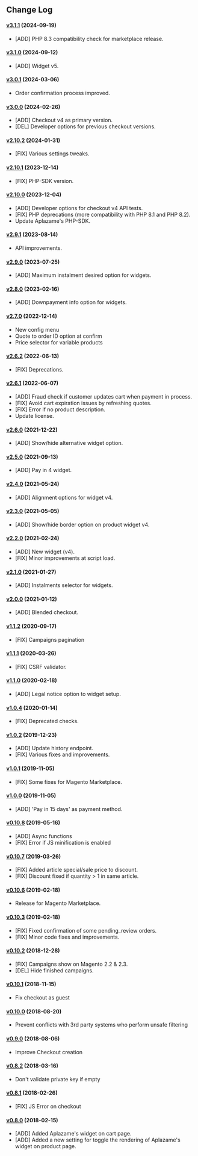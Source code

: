 ## Change Log

#### [v3.1.1](https://github.com/aplazame/magento2/tree/v3.1.1) (2024-09-19)

* [ADD] PHP 8.3 compatibility check for marketplace release.

#### [v3.1.0](https://github.com/aplazame/magento2/tree/v3.1.0) (2024-09-12)

* [ADD] Widget v5.

#### [v3.0.1](https://github.com/aplazame/magento2/tree/v3.0.1) (2024-03-06)

* Order confirmation process improved.

#### [v3.0.0](https://github.com/aplazame/magento2/tree/v3.0.0) (2024-02-26)

* [ADD] Checkout v4 as primary version.
* [DEL] Developer options for previous checkout versions.

#### [v2.10.2](https://github.com/aplazame/magento2/tree/v2.10.2) (2024-01-31)

* [FIX] Various settings tweaks.

#### [v2.10.1](https://github.com/aplazame/magento2/tree/v2.10.1) (2023-12-14)

* [FIX] PHP-SDK version.

#### [v2.10.0](https://github.com/aplazame/magento2/tree/v2.10.0) (2023-12-04)

* [ADD] Developer options for checkout v4 API tests.
* [FIX] PHP deprecations (more compatibility with PHP 8.1 and PHP 8.2).
* Update Aplazame's PHP-SDK.

#### [v2.9.1](https://github.com/aplazame/magento2/tree/v2.9.1) (2023-08-14)

* API improvements.

#### [v2.9.0](https://github.com/aplazame/magento2/tree/v2.9.0) (2023-07-25)

* [ADD] Maximum instalment desired option for widgets.

#### [v2.8.0](https://github.com/aplazame/magento2/tree/v2.8.0) (2023-02-16)

* [ADD] Downpayment info option for widgets.

#### [v2.7.0](https://github.com/aplazame/magento2/tree/v2.7.0) (2022-12-14)

* New config menu
* Quote to order ID option at confirm
* Price selector for variable products

#### [v2.6.2](https://github.com/aplazame/magento2/tree/v2.6.2) (2022-06-13)

* [FIX] Deprecations.

#### [v2.6.1](https://github.com/aplazame/magento2/tree/v2.6.1) (2022-06-07)

* [ADD] Fraud check if customer updates cart when payment in process.
* [FIX] Avoid cart expiration issues by refreshing quotes.
* [FIX] Error if no product description.
* Update license.

#### [v2.6.0](https://github.com/aplazame/magento2/tree/v2.6.0) (2021-12-22)

* [ADD] Show/hide alternative widget option.

#### [v2.5.0](https://github.com/aplazame/magento2/tree/v2.5.0) (2021-09-13)

* [ADD] Pay in 4 widget.

#### [v2.4.0](https://github.com/aplazame/magento2/tree/v2.4.0) (2021-05-24)

* [ADD] Alignment options for widget v4.

#### [v2.3.0](https://github.com/aplazame/magento2/tree/v2.3.0) (2021-05-05)

* [ADD] Show/hide border option on product widget v4.

#### [v2.2.0](https://github.com/aplazame/magento2/tree/v2.2.0) (2021-02-24)

* [ADD] New widget (v4).
* [FIX] Minor improvements at script load.

#### [v2.1.0](https://github.com/aplazame/magento2/tree/v2.1.0) (2021-01-27)

* [ADD] Instalments selector for widgets.

#### [v2.0.0](https://github.com/aplazame/magento2/tree/v2.0.0) (2021-01-12)

* [ADD] Blended checkout.

#### [v1.1.2](https://github.com/aplazame/magento2/tree/v1.1.2) (2020-09-17)

* [FIX] Campaigns pagination

#### [v1.1.1](https://github.com/aplazame/magento2/tree/v1.1.1) (2020-03-26)

* [FIX] CSRF validator.

#### [v1.1.0](https://github.com/aplazame/magento2/tree/v1.1.0) (2020-02-18)

* [ADD] Legal notice option to widget setup.

#### [v1.0.4](https://github.com/aplazame/magento2/tree/v1.0.4) (2020-01-14)

* [FIX] Deprecated checks.

#### [v1.0.2](https://github.com/aplazame/magento2/tree/v1.0.2) (2019-12-23)

* [ADD] Update history endpoint.
* [FIX] Various fixes and improvements.

#### [v1.0.1](https://github.com/aplazame/magento2/tree/v1.0.1) (2019-11-05)

* [FIX] Some fixes for Magento Marketplace.

#### [v1.0.0](https://github.com/aplazame/magento2/tree/v1.0.0) (2019-11-05)

* [ADD] 'Pay in 15 days' as payment method.

#### [v0.10.8](https://github.com/aplazame/magento2/tree/v0.10.8) (2019-05-16)

* [ADD] Async functions
* [FIX] Error if JS minification is enabled

#### [v0.10.7](https://github.com/aplazame/magento2/tree/v0.10.7) (2019-03-26)

* [FIX] Added article special/sale price to discount.
* [FIX] Discount fixed if quantity > 1 in same article.

#### [v0.10.6](https://github.com/aplazame/magento2/tree/v0.10.6) (2019-02-18)

* Release for Magento Marketplace.

#### [v0.10.3](https://github.com/aplazame/magento2/tree/v0.10.3) (2019-02-18)

* [FIX] Fixed confirmation of some pending_review orders.
* [FIX] Minor code fixes and improvements.

#### [v0.10.2](https://github.com/aplazame/magento2/tree/v0.10.2) (2018-12-28)

* [FIX] Campaigns show on Magento 2.2 & 2.3.
* [DEL] Hide finished campaigns.

#### [v0.10.1](https://github.com/aplazame/magento2/tree/v0.10.1) (2018-11-15)

* Fix checkout as guest

#### [v0.10.0](https://github.com/aplazame/magento2/tree/v0.10.0) (2018-08-20)

* Prevent conflicts with 3rd party systems who perform unsafe filtering

#### [v0.9.0](https://github.com/aplazame/magento2/tree/v0.9.0) (2018-08-06)

* Improve Checkout creation

#### [v0.8.2](https://github.com/aplazame/magento2/tree/v0.8.2) (2018-03-16)

* Don't validate private key if empty

#### [v0.8.1](https://github.com/aplazame/magento2/tree/v0.8.1) (2018-02-26)

* [FIX] JS Error on checkout

#### [v0.8.0](https://github.com/aplazame/magento2/tree/v0.8.0) (2018-02-15)

* [ADD] Added Aplazame's widget on cart page.
* [ADD] Added a new setting for toggle the rendering of Aplazame's widget on product page.
